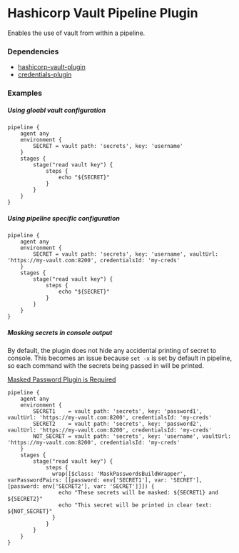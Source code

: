 # Hashicorp Vault Pipeline Plugin

Enables the use of vault from within a pipeline.

### Dependencies

- [hashicorp-vault-plugin](https://github.com/jenkinsci/hashicorp-vault-plugin)
- [credentials-plugin](https://github.com/jenkinsci/credentials-plugin)

### Examples

##### Using gloabl vault configuration

```
pipeline {
    agent any
    environment {
        SECRET = vault path: 'secrets', key: 'username'
    }
    stages {
        stage("read vault key") {
            steps {
                echo "${SECRET}"
            }
        }
    }
}
```

##### Using pipeline specific configuration

```
pipeline {
    agent any
    environment {
        SECRET = vault path: 'secrets', key: 'username', vaultUrl: 'https://my-vault.com:8200', credentialsId: 'my-creds'
    }
    stages {
        stage("read vault key") {
            steps {
                echo "${SECRET}"
            }
        }
    }
}
```

##### Masking secrets in console output
By default, the plugin does not hide any accidental printing of secret to console. This becomes an issue because `set -x` is set by default in pipeline, so each command with the secrets being passed in will be printed.

[Masked Password Plugin is Required](https://wiki.jenkins.io/display/JENKINS/Mask+Passwords+Plugin)

```
pipeline {
    agent any
    environment {
        SECRET1    = vault path: 'secrets', key: 'password1', vaultUrl: 'https://my-vault.com:8200', credentialsId: 'my-creds'
        SECRET2    = vault path: 'secrets', key: 'password2', vaultUrl: 'https://my-vault.com:8200', credentialsId: 'my-creds'
        NOT_SECRET = vault path: 'secrets', key: 'username', vaultUrl: 'https://my-vault.com:8200', credentialsId: 'my-creds'
    }
    stages {
        stage("read vault key") {
            steps {
              wrap([$class: 'MaskPasswordsBuildWrapper', varPasswordPairs: [[password: env['SECRET1'], var: 'SECRET'], [password: env['SECRET2'], var: 'SECRET']]]) {
                echo "These secrets will be masked: ${SECRET1} and ${SECRET2}"
                echo "This secret will be printed in clear text: ${NOT_SECRET}"
              }
            }
        }
    }
}
```
